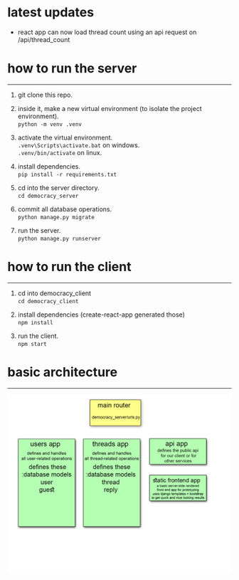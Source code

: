 # latest updates
- react app can now load thread count using an api request on /api/thread_count

# how to run the server
---

1. git clone this repo.

2. inside it, make a new virtual environment (to isolate the project environment).   
`python -m venv .venv`

3. activate the virtual environment.   
`.venv\Scripts\activate.bat` on windows.   
`.venv/bin/activate` on linux.

3. install dependencies.   
`pip install -r requirements.txt`   

4. cd into the server directory.   
`cd democracy_server`

5. commit all database operations.   
`python manage.py migrate`

6. run the server.   
`python manage.py runserver`   


# how to run the client
---

1. cd into democracy_client   
`cd democracy_client`

2. install dependencies (create-react-app generated those)   
`npm install`

2. run the client.    
`npm start`


# basic architecture
---

![website architecture](./documentation/project_architecture.jpg)

